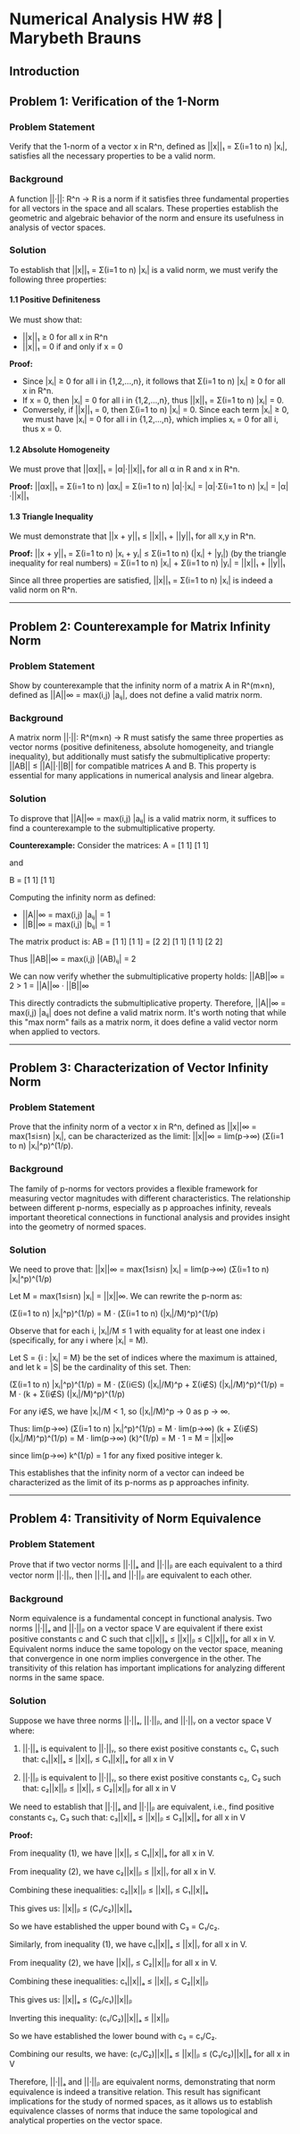 # Numerical Analysis HW #8 | Marybeth Brauns
## Introduction

## Problem 1: Verification of the 1-Norm

### Problem Statement
Verify that the 1-norm of a vector x in R^n, defined as ||x||₁ = Σ(i=1 to n) |xᵢ|, satisfies all the necessary properties to be a valid norm.

### Background
A function ||·||: R^n → R is a norm if it satisfies three fundamental properties for all vectors in the space and all scalars. These properties establish the geometric and algebraic behavior of the norm and ensure its usefulness in analysis of vector spaces.

### Solution

To establish that ||x||₁ = Σ(i=1 to n) |xᵢ| is a valid norm, we must verify the following three properties:

#### 1.1 Positive Definiteness
We must show that:
- ||x||₁ ≥ 0 for all x in R^n
- ||x||₁ = 0 if and only if x = 0

**Proof:**
- Since |xᵢ| ≥ 0 for all i in {1,2,...,n}, it follows that Σ(i=1 to n) |xᵢ| ≥ 0 for all x in R^n.
- If x = 0, then |xᵢ| = 0 for all i in {1,2,...,n}, thus ||x||₁ = Σ(i=1 to n) |xᵢ| = 0.
- Conversely, if ||x||₁ = 0, then Σ(i=1 to n) |xᵢ| = 0. Since each term |xᵢ| ≥ 0, we must have |xᵢ| = 0 for all i in {1,2,...,n}, which implies xᵢ = 0 for all i, thus x = 0.

#### 1.2 Absolute Homogeneity
We must prove that ||αx||₁ = |α|·||x||₁ for all α in R and x in R^n.

**Proof:**
||αx||₁ = Σ(i=1 to n) |αxᵢ|
       = Σ(i=1 to n) |α|·|xᵢ|
       = |α|·Σ(i=1 to n) |xᵢ|
       = |α|·||x||₁

#### 1.3 Triangle Inequality
We must demonstrate that ||x + y||₁ ≤ ||x||₁ + ||y||₁ for all x,y in R^n.

**Proof:**
||x + y||₁ = Σ(i=1 to n) |xᵢ + yᵢ|
          ≤ Σ(i=1 to n) (|xᵢ| + |yᵢ|)  (by the triangle inequality for real numbers)
          = Σ(i=1 to n) |xᵢ| + Σ(i=1 to n) |yᵢ|
          = ||x||₁ + ||y||₁

Since all three properties are satisfied, ||x||₁ = Σ(i=1 to n) |xᵢ| is indeed a valid norm on R^n.

---

## Problem 2: Counterexample for Matrix Infinity Norm

### Problem Statement
Show by counterexample that the infinity norm of a matrix A in R^(m×n), defined as ||A||∞ = max(i,j) |aᵢⱼ|, does not define a valid matrix norm.

### Background
A matrix norm ||·||: R^(m×n) → R must satisfy the same three properties as vector norms (positive definiteness, absolute homogeneity, and triangle inequality), but additionally must satisfy the submultiplicative property: ||AB|| ≤ ||A||·||B|| for compatible matrices A and B. This property is essential for many applications in numerical analysis and linear algebra.

### Solution

To disprove that ||A||∞ = max(i,j) |aᵢⱼ| is a valid matrix norm, it suffices to find a counterexample to the submultiplicative property.

**Counterexample:**
Consider the matrices:
A = [1 1]
    [1 1]

and

B = [1 1]
    [1 1]

Computing the infinity norm as defined:
- ||A||∞ = max(i,j) |aᵢⱼ| = 1
- ||B||∞ = max(i,j) |bᵢⱼ| = 1

The matrix product is:
AB = [1 1] [1 1] = [2 2]
     [1 1] [1 1]   [2 2]

Thus ||AB||∞ = max(i,j) |(AB)ᵢⱼ| = 2

We can now verify whether the submultiplicative property holds:
||AB||∞ = 2 > 1 = ||A||∞ · ||B||∞

This directly contradicts the submultiplicative property. Therefore, ||A||∞ = max(i,j) |aᵢⱼ| does not define a valid matrix norm. It's worth noting that while this "max norm" fails as a matrix norm, it does define a valid vector norm when applied to vectors.

---

## Problem 3: Characterization of Vector Infinity Norm

### Problem Statement
Prove that the infinity norm of a vector x in R^n, defined as ||x||∞ = max(1≤i≤n) |xᵢ|, can be characterized as the limit: ||x||∞ = lim(p→∞) (Σ(i=1 to n) |xᵢ|^p)^(1/p).

### Background
The family of p-norms for vectors provides a flexible framework for measuring vector magnitudes with different characteristics. The relationship between different p-norms, especially as p approaches infinity, reveals important theoretical connections in functional analysis and provides insight into the geometry of normed spaces.

### Solution

We need to prove that:
||x||∞ = max(1≤i≤n) |xᵢ| = lim(p→∞) (Σ(i=1 to n) |xᵢ|^p)^(1/p)

Let M = max(1≤i≤n) |xᵢ| = ||x||∞. We can rewrite the p-norm as:

(Σ(i=1 to n) |xᵢ|^p)^(1/p) = M · (Σ(i=1 to n) (|xᵢ|/M)^p)^(1/p)

Observe that for each i, |xᵢ|/M ≤ 1 with equality for at least one index i (specifically, for any i where |xᵢ| = M).

Let S = {i : |xᵢ| = M} be the set of indices where the maximum is attained, and let k = |S| be the cardinality of this set. Then:

(Σ(i=1 to n) |xᵢ|^p)^(1/p) = M · (Σ(i∈S) (|xᵢ|/M)^p + Σ(i∉S) (|xᵢ|/M)^p)^(1/p)
                            = M · (k + Σ(i∉S) (|xᵢ|/M)^p)^(1/p)

For any i∉S, we have |xᵢ|/M < 1, so (|xᵢ|/M)^p → 0 as p → ∞.

Thus:
lim(p→∞) (Σ(i=1 to n) |xᵢ|^p)^(1/p) = M · lim(p→∞) (k + Σ(i∉S) (|xᵢ|/M)^p)^(1/p)
                                      = M · lim(p→∞) (k)^(1/p) = M · 1 = M = ||x||∞

since lim(p→∞) k^(1/p) = 1 for any fixed positive integer k.

This establishes that the infinity norm of a vector can indeed be characterized as the limit of its p-norms as p approaches infinity.

---

## Problem 4: Transitivity of Norm Equivalence

### Problem Statement
Prove that if two vector norms ||·||ₐ and ||·||ᵦ are each equivalent to a third vector norm ||·||ᵧ, then ||·||ₐ and ||·||ᵦ are equivalent to each other.

### Background
Norm equivalence is a fundamental concept in functional analysis. Two norms ||·||ₐ and ||·||ᵦ on a vector space V are equivalent if there exist positive constants c and C such that c||x||ₐ ≤ ||x||ᵦ ≤ C||x||ₐ for all x in V. Equivalent norms induce the same topology on the vector space, meaning that convergence in one norm implies convergence in the other. The transitivity of this relation has important implications for analyzing different norms in the same space.

### Solution

Suppose we have three norms ||·||ₐ, ||·||ᵦ, and ||·||ᵧ on a vector space V where:

1. ||·||ₐ is equivalent to ||·||ᵧ, so there exist positive constants c₁, C₁ such that:
   c₁||x||ₐ ≤ ||x||ᵧ ≤ C₁||x||ₐ for all x in V

2. ||·||ᵦ is equivalent to ||·||ᵧ, so there exist positive constants c₂, C₂ such that:
   c₂||x||ᵦ ≤ ||x||ᵧ ≤ C₂||x||ᵦ for all x in V

We need to establish that ||·||ₐ and ||·||ᵦ are equivalent, i.e., find positive constants c₃, C₃ such that:
c₃||x||ₐ ≤ ||x||ᵦ ≤ C₃||x||ₐ for all x in V

**Proof:**

From inequality (1), we have ||x||ᵧ ≤ C₁||x||ₐ for all x in V.

From inequality (2), we have c₂||x||ᵦ ≤ ||x||ᵧ for all x in V.

Combining these inequalities: 
c₂||x||ᵦ ≤ ||x||ᵧ ≤ C₁||x||ₐ

This gives us: 
||x||ᵦ ≤ (C₁/c₂)||x||ₐ

So we have established the upper bound with C₃ = C₁/c₂.

Similarly, from inequality (1), we have c₁||x||ₐ ≤ ||x||ᵧ for all x in V.

From inequality (2), we have ||x||ᵧ ≤ C₂||x||ᵦ for all x in V.

Combining these inequalities:
c₁||x||ₐ ≤ ||x||ᵧ ≤ C₂||x||ᵦ

This gives us:
||x||ₐ ≤ (C₂/c₁)||x||ᵦ

Inverting this inequality:
(c₁/C₂)||x||ₐ ≤ ||x||ᵦ

So we have established the lower bound with c₃ = c₁/C₂.

Combining our results, we have:
(c₁/C₂)||x||ₐ ≤ ||x||ᵦ ≤ (C₁/c₂)||x||ₐ for all x in V

Therefore, ||·||ₐ and ||·||ᵦ are equivalent norms, demonstrating that norm equivalence is indeed a transitive relation. This result has significant implications for the study of normed spaces, as it allows us to establish equivalence classes of norms that induce the same topological and analytical properties on the vector space.
